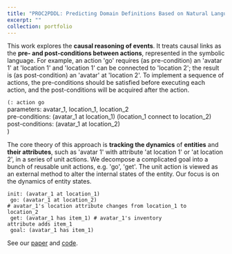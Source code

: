 ```yaml
---
title: "PROC2PDDL: Predicting Domain Definitions Based on Natural Language for Symbolic Planning"
excerpt: ""
collection: portfolio
---
```


This work explores the **causal reasoning of events**. It treats causal links as the **pre- and post-conditions between actions**, represented in the symbolic language. For example, an action 'go' requires (as pre-condition) an 'avatar 1' at 'location 1' and 'location 1' can be connected to 'location 2'; the result is (as post-condition) an 'avatar' at 'location 2'. To implement a sequence of actions, the pre-conditions should be satisfied before executing each action, and the post-conditions will be acquired after the action. 

<code>(: action go</code><br>
	parameters: avatar_1, location_1, location_2<br>
	pre-conditions: (avatar_1 at location_1) (location_1 connect to location_2)<br>
	post-conditions: (avatar_1 at location_2)<br>
	)</code>

The core theory of this approach is **tracking the dynamics** of **entities** and **their attributes**, such as 'avatar 1' with attribute 'at location 1' or 'at location 2', in a series of unit actions. We decompose a complicated goal into a bunch of reusable unit actions, e.g. 'go', 'get'. The unit action is viewed as an external method to alter the internal states of the entity. Our focus is on the dynamics of entity states.

<code>init: (avatar_1 at location_1)<br>
go: (avatar_1 at location_2) # avatar_1's location attribute changes from location_1 to location_2<br>
get: (avatar_1 has item_1) # avatar_1's inventory attribute adds item_1<br>
goal: (avatar_1 has item_1)</code>

See our [paper]() and [code]().